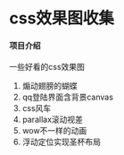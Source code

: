 # css效果图收集

#### 项目介绍
一些好看的css效果图

1. 煽动翅膀的蝴蝶
2. qq登陆界面含背景canvas
3. css风车
4. parallax滚动视差
5. wow不一样的动画
6. 浮动定位实现圣杯布局